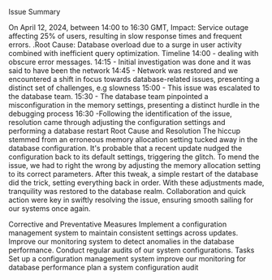 Issue Summary

On April 12, 2024, between 14:00 to 16:30 GMT, Impact: Service outage affecting 25% of users, resulting in slow response times and frequent errors.
.Root Cause: Database overload due to a surge in user activity combined with inefficient query optimization.
Timeline
14:00 - dealing with obscure error messages. 
14:15 - Initial investigation was done and it was said to have been the network
14:45 - Network was restored and we encountered a shift in focus towards database-related issues, presenting a distinct set of challenges, e.g slowness
15:00 - This issue was escalated to the database team.
15:30 - The database team pinpointed a misconfiguration in the memory settings, presenting a distinct hurdle in the debugging process
16:30 -Following the identification of the issue, resolution came through adjusting the configuration settings and performing a database restart
Root Cause and Resolution
The hiccup stemmed from an erroneous memory allocation setting tucked away in the database configuration. It's probable that a recent update nudged the configuration back to its default settings, triggering the glitch.
To mend the issue, we had to right the wrong by adjusting the memory allocation setting to its correct parameters. After this tweak, a simple restart of the database did the trick, setting everything back in order.
With these adjustments made, tranquility was restored to the database realm. Collaboration and quick action were key in swiftly resolving the issue, ensuring smooth sailing for our systems once again.


Corrective and Preventative Measures
Implement a configuration management system to maintain consistent settings across updates.
Improve our monitoring system to detect anomalies in the database performance.
Conduct regular audits of our system configurations.
Tasks
Set up a configuration management system
improve our monitoring for database performance
plan a system configuration audit
